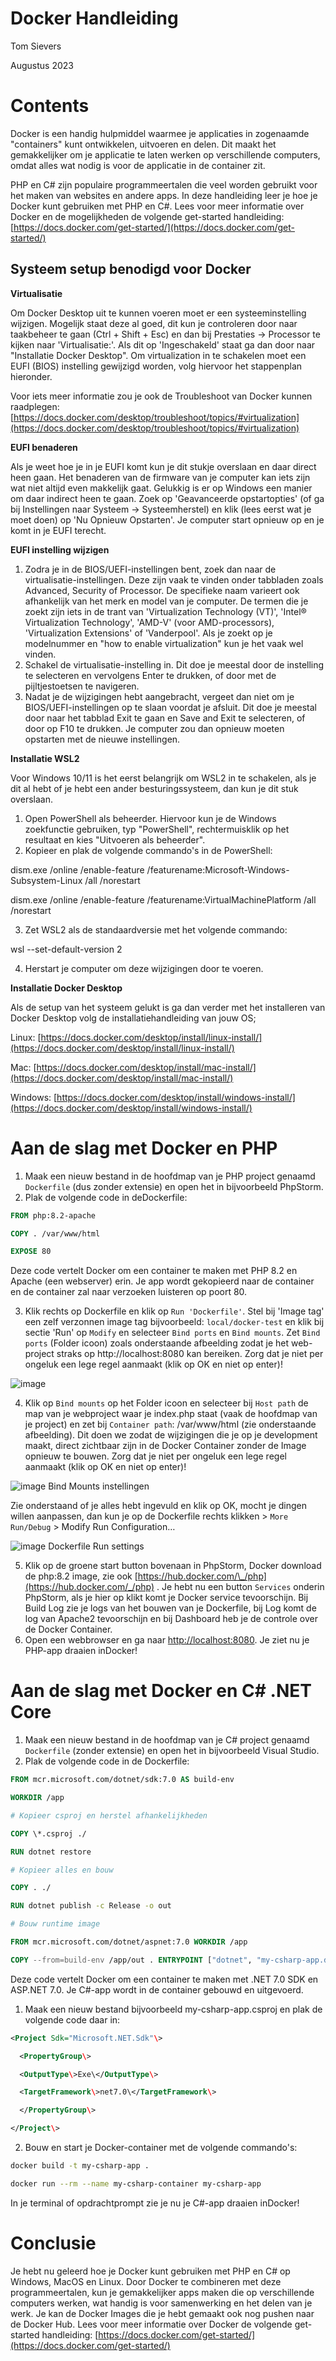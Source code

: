 # Docker Handleiding

Tom Sievers

Augustus 2023

# Contents


Docker is een handig hulpmiddel waarmee je applicaties in zogenaamde "containers" kunt ontwikkelen, uitvoeren en delen. Dit maakt het gemakkelijker om je applicatie te laten werken op verschillende computers, omdat alles wat nodig is voor de applicatie in de container zit.

PHP en C\# zijn populaire programmeertalen die veel worden gebruikt voor het maken van websites en andere apps. In deze handleiding leer je hoe je Docker kunt gebruiken met PHP en C\#. Lees voor meer informatie over Docker en de mogelijkheden de volgende get-started handleiding: [https://docs.docker.com/get-started/](https://docs.docker.com/get-started/)

## Systeem setup benodigd voor Docker

**Virtualisatie**

Om Docker Desktop uit te kunnen voeren moet er een systeeminstelling wijzigen. Mogelijk staat deze al goed, dit kun je controleren door naar taakbeheer te gaan (Ctrl + Shift + Esc) en dan bij Prestaties -\> Processor te kijken naar 'Virtualisatie:'. Als dit op 'Ingeschakeld' staat ga dan door naar "Installatie Docker Desktop". Om virtualization in te schakelen moet een EUFI (BIOS) instelling gewijzigd worden, volg hiervoor het stappenplan hieronder.

Voor iets meer informatie zou je ook de Troubleshoot van Docker kunnen raadplegen: [https://docs.docker.com/desktop/troubleshoot/topics/#virtualization](https://docs.docker.com/desktop/troubleshoot/topics/#virtualization)

**EUFI benaderen**

Als je weet hoe je in je EUFI komt kun je dit stukje overslaan en daar direct heen gaan. Het benaderen van de firmware van je computer kan iets zijn wat niet altijd even makkelijk gaat. Gelukkig is er op Windows een manier om daar indirect heen te gaan. Zoek op 'Geavanceerde opstartopties' (of ga bij Instellingen naar Systeem -\> Systeemherstel) en klik (lees eerst wat je moet doen) op 'Nu Opnieuw Opstarten'. Je computer start opnieuw op en je komt in je EUFI terecht.

**EUFI instelling wijzigen**

1. Zodra je in de BIOS/UEFI-instellingen bent, zoek dan naar de virtualisatie-instellingen. Deze zijn vaak te vinden onder tabbladen zoals Advanced, Security of Processor. De specifieke naam varieert ook afhankelijk van het merk en model van je computer. De termen die je zoekt zijn iets in de trant van 'Virtualization Technology (VT)', 'Intel® Virtualization Technology', 'AMD-V' (voor AMD-processors), 'Virtualization Extensions' of 'Vanderpool'. Als je zoekt op je modelnummer en "how to enable virtualization" kun je het vaak wel vinden.
2. Schakel de virtualisatie-instelling in. Dit doe je meestal door de instelling te selecteren en vervolgens Enter te drukken, of door met de pijltjestoetsen te navigeren.
3. Nadat je de wijzigingen hebt aangebracht, vergeet dan niet om je BIOS/UEFI-instellingen op te slaan voordat je afsluit. Dit doe je meestal door naar het tabblad Exit te gaan en Save and Exit te selecteren, of door op F10 te drukken. Je computer zou dan opnieuw moeten opstarten met de nieuwe instellingen.

**Installatie WSL2**

Voor Windows 10/11 is het eerst belangrijk om WSL2 in te schakelen, als je dit al hebt of je hebt een ander besturingssysteem, dan kun je dit stuk overslaan.

1. Open PowerShell als beheerder. Hiervoor kun je de Windows zoekfunctie gebruiken, typ "PowerShell", rechtermuisklik op het resultaat en kies "Uitvoeren als beheerder".
2. Kopieer en plak de volgende commando's in de PowerShell:

dism.exe /online /enable-feature /featurename:Microsoft-Windows-Subsystem-Linux /all /norestart

dism.exe /online /enable-feature /featurename:VirtualMachinePlatform /all /norestart

3. Zet WSL2 als de standaardversie met het volgende commando:

wsl --set-default-version 2

4. Herstart je computer om deze wijzigingen door te voeren.

**Installatie Docker Desktop**

Als de setup van het systeem gelukt is ga dan verder met het installeren van Docker Desktop volg de installatiehandleiding van jouw OS;

Linux: [https://docs.docker.com/desktop/install/linux-install/](https://docs.docker.com/desktop/install/linux-install/)

Mac: [https://docs.docker.com/desktop/install/mac-install/](https://docs.docker.com/desktop/install/mac-install/)

Windows: [https://docs.docker.com/desktop/install/windows-install/](https://docs.docker.com/desktop/install/windows-install/)

# Aan de slag met Docker en PHP

1. Maak een nieuw bestand in de hoofdmap van je PHP project genaamd `Dockerfile` (dus zonder extensie) en open het in bijvoorbeeld PhpStorm.
2. Plak de volgende code in deDockerfile:

```Dockerfile
FROM php:8.2-apache

COPY . /var/www/html

EXPOSE 80
```

Deze code vertelt Docker om een container te maken met PHP 8.2 en Apache (een webserver) erin. Je app wordt gekopieerd naar de container en de container zal naar verzoeken luisteren op poort 80.

3. Klik rechts op Dockerfile en klik op `Run 'Dockerfile'`. Stel bij 'Image tag' een zelf verzonnen image tag bijvoorbeeld: `local/docker-test` en klik bij sectie 'Run' op `Modify` en selecteer `Bind ports` en `Bind mounts`. Zet `Bind ports` (Folder icoon) zoals onderstaande afbeelding zodat je het web-project straks op http://localhost:8080 kan bereiken. Zorg dat je niet per ongeluk een lege regel aanmaakt (klik op OK en niet op enter)!

![image](https://github.com/tsievers33/DockerManual/assets/46933448/a8a82f00-25bc-4df8-a023-0b3eebfc3418)

4. Klik op `Bind mounts` op het Folder icoon en selecteer bij `Host path` de map van je webproject waar je index.php staat (vaak de hoofdmap van je project) en zet bij `Container path`: /var/www/html (zie onderstaande afbeelding). Dit doen we zodat de wijzigingen die je op je development maakt, direct zichtbaar zijn in de Docker Container zonder de Image opnieuw te bouwen. Zorg dat je niet per ongeluk een lege regel aanmaakt (klik op OK en niet op enter)!

![image](https://github.com/tsievers33/DockerManual/assets/46933448/5dfc3092-3801-4b70-931b-ca7f516cc80f)
Bind Mounts instellingen

Zie onderstaand of je alles hebt ingevuld en klik op OK, mocht je dingen willen aanpassen, dan kun je op de Dockerfile rechts klikken \> `More Run/Debug` \> Modify Run Configuration…


![image](https://github.com/tsievers33/DockerManual/assets/46933448/1388d81a-49d5-463a-a605-f0fcce01ad29)
Dockerfile Run settings

5. Klik op de groene start button bovenaan in PhpStorm, Docker download de php:8.2 image, zie ook [https://hub.docker.com/\_/php](https://hub.docker.com/_/php) . Je hebt nu een button `Services` onderin PhpStorm, als je hier op klikt komt je Docker service tevoorschijn. Bij Build Log zie je logs van het bouwen van je Dockerfile, bij Log komt de log van Apache2 tevoorschijn en bij Dashboard heb je de controle over de Docker Container.
6. Open een webbrowser en ga naar [http://localhost:8080](http://localhost:8080/). Je ziet nu je PHP-app draaien inDocker!

# Aan de slag met Docker en C\# .NET Core

1. Maak een nieuw bestand in de hoofdmap van je C\# project genaamd `Dockerfile` (zonder extensie) en open het in bijvoorbeeld Visual Studio.
2. Plak de volgende code in de Dockerfile:

```Dockerfile
FROM mcr.microsoft.com/dotnet/sdk:7.0 AS build-env

WORKDIR /app

# Kopieer csproj en herstel afhankelijkheden

COPY \*.csproj ./

RUN dotnet restore

# Kopieer alles en bouw

COPY . ./

RUN dotnet publish -c Release -o out

# Bouw runtime image

FROM mcr.microsoft.com/dotnet/aspnet:7.0 WORKDIR /app

COPY --from=build-env /app/out . ENTRYPOINT ["dotnet", "my-csharp-app.dll"]
```

Deze code vertelt Docker om een container te maken met .NET 7.0 SDK en ASP.NET 7.0. Je C\#-app wordt in de container gebouwd en uitgevoerd.

1. Maak een nieuw bestand bijvoorbeeld my-csharp-app.csproj en plak de volgende code daar in:

```xml
<Project Sdk="Microsoft.NET.Sdk"\>

  <PropertyGroup\>

  <OutputType\>Exe\</OutputType\>

  <TargetFramework\>net7.0\</TargetFramework\>

  </PropertyGroup\>

</Project\>
```

2. Bouw en start je Docker-container met de volgende commando's:

```bash
docker build -t my-csharp-app .

docker run --rm --name my-csharp-container my-csharp-app
```

In je terminal of opdrachtprompt zie je nu je C\#-app draaien inDocker!

# Conclusie

Je hebt nu geleerd hoe je Docker kunt gebruiken met PHP en C\# op Windows, MacOS en Linux. Door Docker te combineren met deze programmeertalen, kun je gemakkelijker apps maken die op verschillende computers werken, wat handig is voor samenwerking en het delen van je werk. Je kan de Docker Images die je hebt gemaakt ook nog pushen naar de Docker Hub. Lees voor meer informatie over Docker de volgende get-started handleiding: [https://docs.docker.com/get-started/](https://docs.docker.com/get-started/)
